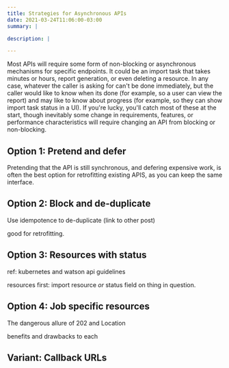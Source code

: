 ```yaml
---
title: Strategies for Asynchronous APIs
date: 2021-03-24T11:06:00-03:00
summary: |

description: |

---
```


Most APIs will require some form of non-blocking or asynchronous mechanisms for specific endpoints. It could be an
import task that takes minutes or hours, report generation, or even deleting a resource. In any case, whatever the caller
is asking for can't be done immediately, but the caller would like to know when its done (for example, so a user can view
the report) and may like to know about progress (for example, so they can show import task status in a UI). If you're lucky,
you'll catch most of these at the start, though inevitably some change in requirements, features, or performance
characteristics will require changing an API from blocking or non-blocking.

## Option 1: Pretend and defer

Pretending that the API is still synchronous, and defering expensive work, is often the best option for retrofitting
existing APIS, as you can keep the same interface.

## Option 2: Block and de-duplicate

Use idempotence to de-duplicate (link to other post)

good for retrofitting.

## Option 3: Resources with status

ref: kubernetes and watson api guidelines

resources first: import resource
*or* status field on thing in question.

## Option 4: Job specific resources

The dangerous allure of 202 and Location

benefits and drawbacks to each

## Variant: Callback URLs
